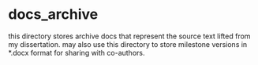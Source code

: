 # docs_archive

this directory stores archive docs that represent the source text lifted from my dissertation. may also use this directory to store milestone versions in *.docx format for sharing with co-authors.